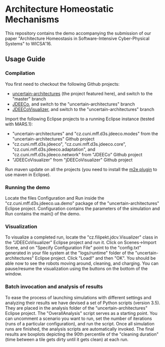 # Architecture Homeostatic Mechanisms

This repository contains the demo accompanying the submission of our paper "Architecture Homeostasis in Software-Intensive Cyber-Physical Systems" to WICSA'16.

## Usage Guide
### Compilation 
You first need to checkout the following Github projects:
* [uncertain-architectures](https://github.com/d3scomp/uncertain-architectures.git) (the project featured here), and switch to the "master" branch 
* [JDEECo](https://github.com/d3scomp/JDEECo.git), and switch to the "uncertain-architectures" branch 
* [JDEECoVisualizer](https://github.com/d3scomp/JDEECoVisualizer.git), and switch to the "uncertain-architectures" branch 

Import the following Eclipse projects to a running Eclipse instance (tested with MARS.1):
* "uncertain-architectures" and "cz.cuni.mff.d3s.jdeeco.modes" from the "uncertain-architectures" Github project
* "cz.cuni.mff.d3s.jdeeco", "cz.cuni.mff.d3s.jdeeco.core", "cz.cuni.mff.d3s.jdeeco.adaptation", and "cz.cuni.mff.d3s.jdeeco.network" from "JDEECo" Github project
* "JDEECoVisualizer" from "jDEECoVisualizer" Github project

Run maven update on all the projects (you need to install the [m2e plugin](https://marketplace.eclipse.org/content/maven-integration-eclipse-luna-and-newer) to use maven in Eclipse).

### Running the demo
Locate the files Configuration and Run inside the "cz.cuni.mff.d3s.jdeeco.ua.demo" package of the "uncertain-architectures" Eclipse project.
Configuration contains the parameters of the simulation and Run contains the main() of the demo.

### Visualization
To visualize a completed run, locate the "cz.filipekt.jdcv.Visualizer" class in the "JDEECoVisualizer" Eclipse project and run it. Click on Scenes->Import Scene, and on "Specify Configuration File" point to the "config.txt" generated in your file system at the "logs/runtime" folder of the "uncertain-architectures" Eclipse project. Click "Load!" and then "OK". You should be able now to see the robots moving around, cleaning, and charging. You can pause/resume the visualization using the buttons on the bottom of the window.

### Batch invocation and analysis of results
To ease the process of launching simulations with different settings and analyzing their results we have devised a set of Python scripts (version 3.5).
They are placed in the analysis folder of the "uncertain-architectures" Eclipse project.
The "OverallAnalysis" script serves as a starting point. You can uncomment a scenario you want to run, set the number of iterations (runs of a particular configuration), and run the script. Once all simulation runs are finished, the analysis scripts are automatically invoked. The final results are boxplots depicting the 90th percentile of the "cleaning duration" (time between a tile gets dirty until it gets clean) at each run.
